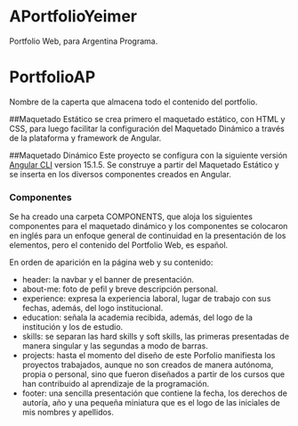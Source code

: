 # APortfolioYeimer
Portfolio Web, para Argentina Programa.

# PortfolioAP
Nombre de la caperta que almacena todo el contenido del portfolio.

##Maquetado Estático
se crea primero el maquetado estático, con HTML y CSS, para luego facilitar la configuración del Maquetado Dinámico a través de la plataforma y framework de Angular.

##Maquetado Dinámico
Este proyecto se configura con la siguiente versión [Angular CLI](https://github.com/angular/angular-cli) version 15.1.5.
Se construye a partir del Maquetado Estático y se inserta en los diversos componentes creados en Angular.

### Componentes
Se ha creado una carpeta COMPONENTS, que aloja los siguientes componentes para el maquetado dinámico y los componentes se colocaron en inglés para un enfoque general de continuidad en la presentación de los elementos, pero el contenido del Portfolio Web, es español.

En orden de aparición en la página web y su contenido:
* header: la navbar y el banner de presentación.
* about-me: foto de pefil y breve descripción personal.
* experience: expresa la experiencia laboral, lugar de trabajo con sus fechas, además, del logo institucional.
* education: señala la academia recibida, además, del logo de la institución y los de estudio.
* skills: se separan las hard skills y soft skills, las primeras presentadas de manera singular y las segundas a modo de barras.
* projects: hasta el momento del diseño de este Porfolio manifiesta los proyectos trabajados, aunque no son creados de manera autónoma, propia o personal, sino que fueron diseñados a partir de los cursos que han contribuido al aprendizaje de la programación.
* footer: una sencilla presentación que contiene la fecha, los derechos de autoría, año y una pequeña miniatura que es el logo de las iniciales de mis nombres y apellidos.

## 


